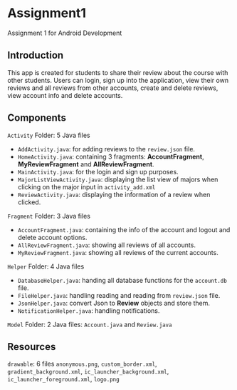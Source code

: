 # Assignment1
Assignment 1 for Android Development
 
## Introduction
This app is created for students to share their review about the course with other students. Users can login, sign up into the application, view their own reviews and all reviews from other accounts, create and delete reviews, view account info and delete accounts.

## Components
`Activity` Folder: 5 Java files
- `AddActivity.java`: for adding reviews to the `review.json` file.
- `HomeActivity.java`: containing 3 fragments: **AccountFragment**, **MyReviewFragment** and **AllReviewFragment**.
- `MainActivity.java`: for the login and sign up purposes.
- `MajorListViewActivity.java`: displaying the list view of majors when clicking on the major input in `activity_add.xml`
- `ReviewActivity.java`: displaying the information of a review when clicked.

`Fragment` Folder: 3 Java files
- `AccountFragment.java`: containing the info of the account and logout and delete account options.
- `AllReviewFragment.java`: showing all reviews of all accounts.
- `MyReviewFragment.java`: showing all reviews of the current accounts.

`Helper` Folder: 4 Java files
- `DatabaseHelper.java`: handing all database functions for the `account.db` file.
- `FileHelper.java`: handling reading and reading from `review.json` file.
- `JsonHelper.java`: convert Json to **Review** objects and store them.
- `NotificationHelper.java`: handling notifications.

`Model` Folder: 2 Java files: `Account.java` and `Review.java`

## Resources
`drawable`: 6 files `anonymous.png`, `custom_border.xml`, `gradient_background.xml`, `ic_launcher_background.xml`, `ic_launcher_foreground.xml`, `logo.png`
